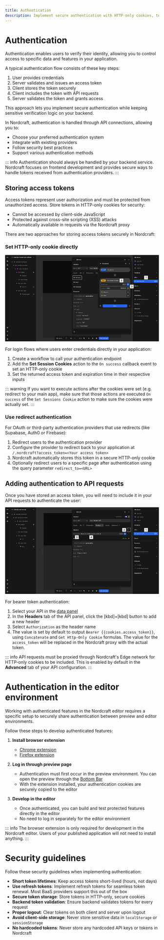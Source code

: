 ```yaml
---
title: Authentication
description: Implement secure authentication with HTTP-only cookies, token handling and request authorization for protected resources in Nordcraft apps.
---
```


# Authentication
Authentication enables users to verify their identity, allowing you to control access to specific data and features in your application.

A typical authentication flow consists of these key steps:
1. User provides credentials
2. Server validates and issues an access token
3. Client stores the token securely
4. Client includes the token with API requests
5. Server validates the token and grants access

This approach lets you implement secure authentication while keeping sensitive verification logic on your backend.

In Nordcraft, authentication is handled through API connections, allowing you to:
- Choose your preferred authentication system
- Integrate with existing providers
- Follow security best practices
- Support various authentication methods

::: info
Authentication should always be handled by your backend service. Nordcraft focuses on frontend development and provides secure ways to handle tokens received from authentication providers.
:::

## Storing access tokens
Access tokens represent user authorization and must be protected from unauthorized access. Store tokens in HTTP-only cookies for security:
- Cannot be accessed by client-side JavaScript
- Protected against cross-site scripting (XSS) attacks
- Automatically available in requests via the Nordcraft proxy

There are two approaches for storing access tokens securely in Nordcraft:

### Set HTTP-only cookie directly

![Set HTTP-only cookie|16/9](set-http-only-cookie.webp)

For login flows where users enter credentials directly in your application:
1. Create a workflow to call your authentication endpoint
2. Add the **Set Session Cookies** action to the `On success` callback event to set an HTTP-only cookie
3. Set the returned access token and expiration time in their respective inputs

::: warning
If you want to execute actions after the cookies were set (e.g. redirect to your main app), make sure that those actions are executed `On success` of the `Set Sessions Cookie` action to make sure the cookies were actually set.
:::

### Use redirect authentication
For OAuth or third-party authentication providers that use redirects (like Supabase, Auth0 or Firebase):
1. Redirect users to the authentication provider
2. Configure the provider to redirect back to your application at `/.nordcraft?access_token=<Your access token>`
3. Nordcraft automatically stores this token in a secure HTTP-only cookie
4. Optionally redirect users to a specific page after authentication using the query parameter `redirect_to=<URL>`

## Adding authentication to API requests
Once you have stored an access token, you will need to include it in your API requests to authenticate the user:

![Add authorization header|16/9](add-authorization-header.webp)

For bearer token authentication:
1. Select your API in the [data panel](/the-editor/data-panel)
2. In the **Headers** tab of the API panel, click the [kbd]+[kbd] button to add a new header
3. Select `Authorization` as the header name
4. The value is set by default to output `Bearer {{cookies.access_token}}`, using `Concatenate` and `Get Http-Only Cookie` formulas. The value for the `access_token` will be replaced in the Nordcraft proxy with the actual token.  

::: info
API requests must be proxied through Nordcraft's Edge network for HTTP-only cookies to be included. This is enabled by default in the **Advanced** tab of your API configuration.
:::

# Authentication in the editor environment
Working with authenticated features in the Nordcraft editor requires a specific setup to securely share authentication between preview and editor environments.

Follow these steps to develop authenticated features:
1. **Install browser extension**
   - [Chrome extension](https://chromewebstore.google.com/detail/toddle/hfhgjncckomifajhndceigiaiojhlllp)
   - [Firefox extension](https://addons.mozilla.org/en-US/firefox/addon/toddle/)

2. **Log in through preview page**
   - Authentication must first occur in the preview environment. You can open the preview through the [Bottom Bar](/the-editor/bottom-bar)
   - With the extension installed, your authentication cookies are securely copied to the editor

3. **Develop in the editor**
   - Once authenticated, you can build and test protected features directly in the editor
   - No need to log in separately for the editor environment

::: info
The browser extension is only required for development in the Nordcraft editor. Users of your published application will not need to install anything.
:::

# Security guidelines
Follow these security guidelines when implementing authentication:
- **Short token lifetimes**: Keep access tokens short-lived (hours, not days)
- **Use refresh tokens**: Implement refresh tokens for seamless token renewal. Most BaaS providers support this out of the box
- **Secure token storage**: Store tokens in HTTP-only, secure cookies
- **Backend token validation**: Ensure backend validates tokens for every request
- **Proper logout**: Clear tokens on both client and server upon logout
- **Avoid client-side storage**: Never store sensitive data in `localStorage` or `sessionStorage`
- **No hardcoded tokens**: Never store any hardcoded API keys or tokens in Nordcraft